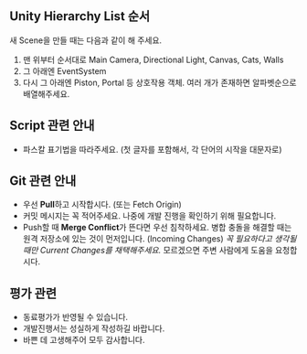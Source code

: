 ## Unity Hierarchy List 순서
새 Scene을 만들 때는 다음과 같이 해 주세요.
 1. 맨 위부터 순서대로 Main Camera, Directional Light, Canvas, Cats, Walls
 1. 그 아래엔 EventSystem
 1. 다시 그 아래엔 Piston, Portal 등 상호작용 객체. 여러 개가 존재하면 알파벳순으로 배열해주세요.
 
## Script 관련 안내
 * 파스칼 표기법을 따라주세요. (첫 글자를 포함해서, 각 단어의 시작을 대문자로)

## Git 관련 안내
 * 우선 **Pull**하고 시작합시다. (또는 Fetch Origin)
 * 커밋 메시지는 꼭 적어주세요. 나중에 개발 진행을 확인하기 위해 필요합니다.
 * Push할 때 **Merge Conflict**가 뜬다면 우선 침착하세요.
   병합 충돌을 해결할 때는 원격 저장소에 있는 것이 먼저입니다. (Incoming Changes)
   *꼭 필요하다고 생각될 때만 Current Changes를 채택해주세요.*
   모르겠으면 주변 사람에게 도움을 요청합시다.

## 평가 관련

 * 동료평가가 반영될 수 있습니다.
 * 개발진행서는 성실하게 작성하길 바랍니다.
 * 바쁜 데 고생해주어 모두 감사합니다.
